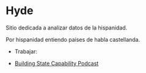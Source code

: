 # Hyde

Sitio dedicada a analizar datos de la hispanidad.

Por hispanidad entiendo paises de habla castellanda.

- Trabajar:

- [Building State Capability Podcast](https://harvardbsc.simplecast.com/)
